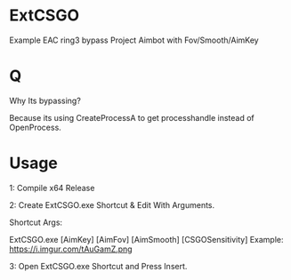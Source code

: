 # ExtCSGO
Example EAC ring3 bypass Project
Aimbot with Fov/Smooth/AimKey

# Q
Why Its bypassing? 

Because its using CreateProcessA to get processhandle instead of OpenProcess.
# Usage

1: Compile x64 Release

2: Create ExtCSGO.exe Shortcut & Edit With Arguments. 

Shortcut Args:

ExtCSGO.exe [AimKey] [AimFov] [AimSmooth] [CSGOSensitivity]
Example: https://i.imgur.com/tAuGamZ.png

3: Open ExtCSGO.exe Shortcut and Press Insert.


